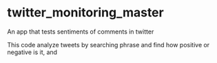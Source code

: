 # twitter_monitoring_master
An app that tests sentiments of comments in twitter

This code analyze tweets by searching phrase and find how positive or negative is it, and  

